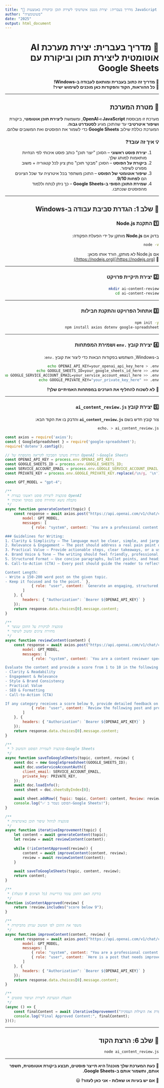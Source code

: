 ```yaml
---
title: "📌 מדריך בעברית: יצירת מנגנון איטרטיבי ליצירת תוכן וביקורת באמצעות JavaScript ו-OpenAI עם שילוב Google Sheets"
author: "פשוטומציה"
date: "2025"
output: html_document
---
```


<div dir="rtl" style="text-align: right;">

# **📌 מדריך בעברית: יצירת מערכת AI אוטומטית ליצירת תוכן וביקורת עם Google Sheets**  

📌 **מדריך זה כתוב בעברית ומותאם לעבודה ב-Windows!**  
📌 **כל ההוראות, הקוד והפקודות כאן מוכנים לשימוש ישיר!**  

---

## **🔹 מטרת המערכת**  
מערכת זו מבוססת **JavaScript ו-OpenAI**, ומשמשת **ליצירת תוכן אוטומטי**, ביקורת **ושיפור איטרטיבי** עד שהתוכן מגיע **לסטנדרט גבוה**.  
המערכת כוללת שילוב **Google Sheets** כדי לשמור את הפוסטים ואת המשובים שלהם.  

### **💡 איך זה עובד?**
1. **יצירת פוסט ראשוני** – הסוכן "יוצר תוכן" כותב פוסט איכותי לפי הנחיות מותאמות למותג שלך.  
2. **ביקורת על הפוסט** – הסוכן "מבקר תוכן" נותן ציון לכל קטגוריה + משוב מפורט לשיפור.  
3. **שיפור אוטומטי של הפוסט** – התוכן משתפר בכל איטרציה עד שכל הציונים הם **לפחות 9/10**.  
4. **שמירת התוכן הסופי ב-Google Sheets** – כך ניתן לנתח וללמוד מהפוסטים שנכתבו.  

---

## **🔹 שלב 1: הגדרת סביבת עבודה ב-Windows**
### **1️⃣ התקנת Node.js**  
בדוק אם **Node.js** מותקן על ידי הפעלת הפקודה:  
```sh
node -v
```
אם Node.js לא מותקן, הורד אותו מכאן:  
🔗 [https://nodejs.org/](https://nodejs.org/)

---

### **2️⃣ יצירת תיקיית פרויקט**
```sh
mkdir ai-content-review
cd ai-content-review
```

---

### **3️⃣ אתחול הפרויקט והתקנת חבילות**
```sh
npm init -y
npm install axios dotenv google-spreadsheet
```

---

### **4️⃣ יצירת קובץ `.env` ושמירת המפתחות**  
ב-Windows, השתמש בפקודות הבאות כדי ליצור את קובץ `.env`:
```sh
echo OPENAI_API_KEY=your_openai_api_key_here > .env
echo GOOGLE_SHEETS_ID=your_google_sheets_id_here >> .env
echo GOOGLE_SERVICE_ACCOUNT_EMAIL=your_service_account_email_here >> .env
echo GOOGLE_PRIVATE_KEY="your_private_key_here" >> .env
```
📌 **לא לשכוח להחליף את הערכים במפתחות האמיתיים שלך!**  

---

### **5️⃣ יצירת קובץ `ai_content_review.js`**
צור קובץ חדש בשם **`ai_content_review.js`** והדבק בו את הקוד הבא:
```sh
echo. > ai_content_review.js
```

</div>

```javascript
const axios = require('axios');
const { GoogleSpreadsheet } = require('google-spreadsheet');
require('dotenv').config();

// הגדרת משתני הסביבה לקריאה מהמפתח של OpenAI ו-Google Sheets
const OPENAI_API_KEY = process.env.OPENAI_API_KEY;
const GOOGLE_SHEETS_ID = process.env.GOOGLE_SHEETS_ID;
const SERVICE_ACCOUNT_EMAIL = process.env.GOOGLE_SERVICE_ACCOUNT_EMAIL;
const PRIVATE_KEY = process.env.GOOGLE_PRIVATE_KEY.replace(/\n/g, '\n');

const GPT_MODEL = "gpt-4";

/**
 * פונקציה ליצירת פוסט ראשוני בעזרת OpenAI
 * מקבלת נושא ומחזירה פוסט ממוקד ואיכותי
 */
async function generateContent(topic) {
    const response = await axios.post("https://api.openai.com/v1/chat/completions", {
        model: GPT_MODEL,
        messages: [
            { role: "system", content: `You are a professional content creator specializing in writing engaging, practical, and easy-to-understand posts for small and medium-sized business owners. Your goal is to create high-quality content that is clear, valuable, and actionable, helping business owners understand automation, efficiency, and digital tools.

### Guidelines for Writing:
1. Clarity & Simplicity – The language must be clear, simple, and jargon-free, making automation and business efficiency easy to understand for non-technical business owners.
2. Relevance & Engagement – The post should address a real pain point or challenge that business owners face, providing insights that are directly relevant to their daily operations.
3. Practical Value – Provide actionable steps, clear takeaways, or a useful framework that readers can implement immediately.
4. Brand Voice & Tone – The writing should feel friendly, professional, and approachable, reflecting the Pashutomazia brand – a balance between expertise and simplicity.
5. Structured Format – Use concise paragraphs, bullet points, and headings to improve readability and scanning.
6. Call-to-Action (CTA) – Every post should guide the reader to reflect, take action, or explore more (e.g., book a consultation, check a tool, or assess their business processes).

Content Length:
- Write a 150-200 word post on the given topic.
- Keep it focused and to the point.` },
            { role: "user", content: `Generate an engaging, structured, and actionable post on the topic: ${topic}` }
        ]
    }, {
        headers: { "Authorization": `Bearer ${OPENAI_API_KEY}` }
    });
    return response.data.choices[0].message.content;
}

/**
 * פונקציה לביקורת על התוכן שנוצר
 * מחזירה ציונים ומשוב לשיפור
 */
async function reviewContent(content) {
    const response = await axios.post("https://api.openai.com/v1/chat/completions", {
        model: GPT_MODEL,
        messages: [
            { role: "system", content: `You are a content reviewer specializing in evaluating posts for small and medium-sized businesses. Your role is to review, rate, and refine the content so that it is clear, professional, engaging, and practical for business owners who need automation and efficiency solutions.

Evaluate the content and provide a score from 1 to 10 in the following categories:
- Clarity & Readability
- Engagement & Relevance
- Style & Brand Consistency
- Practical Value
- SEO & Formatting
- Call-to-Action (CTA)

If any category receives a score below 9, provide detailed feedback on how to improve.` },
            { role: "user", content: `Review the following post and provide scores from 1-10 in each category: ${content}` }
        ]
    }, {
        headers: { "Authorization": `Bearer ${OPENAI_API_KEY}` }
    });
    return response.data.choices[0].message.content;
}

/**
 * פונקציה לשמירת הפוסט והמשוב ל-Google Sheets
 */
async function saveToGoogleSheets(topic, content, review) {
    const doc = new GoogleSpreadsheet(GOOGLE_SHEETS_ID);
    await doc.useServiceAccountAuth({
        client_email: SERVICE_ACCOUNT_EMAIL,
        private_key: PRIVATE_KEY,
    });
    await doc.loadInfo();
    const sheet = doc.sheetsByIndex[0];

    await sheet.addRow({ Topic: topic, Content: content, Review: review, Date: new Date().toLocaleString() });
    console.log("✅ הפוסט נשמר ב-Google Sheets!");
}

/**
 * פונקציה לניהול שיפור תוכן באיטרציות
 */
async function iterativeImprovement(topic) {
    let content = await generateContent(topic);
    let review = await reviewContent(content);
    
    while (!isContentApproved(review)) {
        content = await improveContent(content, review);
        review = await reviewContent(content);
    }
    
    await saveToGoogleSheets(topic, content, review);
    return content;
}

/**
 * בודקת האם התוכן עומד בדרישות (כל הציונים 9 ומעלה)
 */
function isContentApproved(review) {
    return !review.includes("score below 9");
}

/**
 * משפר את התוכן לפי המשוב שניתן מהביקורת
 */
async function improveContent(content, review) {
    const response = await axios.post("https://api.openai.com/v1/chat/completions", {
        model: GPT_MODEL,
        messages: [
            { role: "system", content: "You are a professional content creator improving content based on review feedback." },
            { role: "user", content: `Here is a post that needs improvement based on feedback: ${content}\nFeedback: ${review}` }
        ]
    }, {
        headers: { "Authorization": `Bearer ${OPENAI_API_KEY}` }
    });
    return response.data.choices[0].message.content;
}

/**
 * הפעלת המערכת ליצירת ושיפור פוסטים
 */
(async () => {
    const finalContent = await iterativeImprovement("איך אוטומציה משפרת את היעילות העסקית");
    console.log("Final Approved Content:", finalContent);
})();
```

---

<div dir="rtl" style="text-align: right;">

## **🔹 שלב 6: הרצת הקוד**
```sh
node ai_content_review.js
```

---

🚀 **כעת המערכת שלך מוכנה! היא תייצר פוסטים, תבצע ביקורת אוטומטית, תשפר אותם, ותשמור אותם ב-Google Sheets.**  

📌 **אם יש בעיות או שאלות - אני כאן לעזור!** 😃  

</div>
